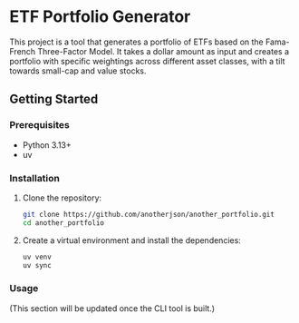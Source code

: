 # ETF Portfolio Generator

This project is a tool that generates a portfolio of ETFs based on the Fama-French Three-Factor Model. It takes a dollar amount as input and creates a portfolio with specific weightings across different asset classes, with a tilt towards small-cap and value stocks.

## Getting Started

### Prerequisites

- Python 3.13+
- uv

### Installation

1.  Clone the repository:

    ```bash
    git clone https://github.com/anotherjson/another_portfolio.git
    cd another_portfolio
    ```

2.  Create a virtual environment and install the dependencies:

    ```bash
    uv venv
    uv sync
    ```

### Usage

(This section will be updated once the CLI tool is built.)
